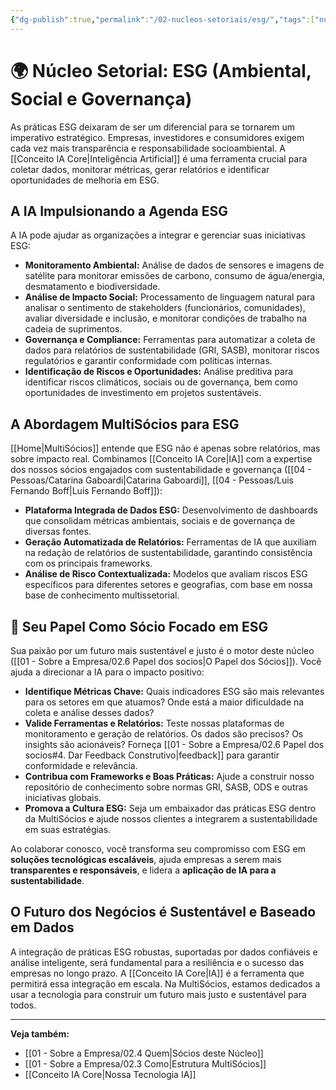 ```yaml
---
{"dg-publish":true,"permalink":"/02-nucleos-setoriais/esg/","tags":["nucleus","esg","sustentabilidade","social","governance","reporting","ai-applications"],"noteIcon":""}
---
```



# 🌍 Núcleo Setorial: ESG (Ambiental, Social e Governança)

As práticas ESG deixaram de ser um diferencial para se tornarem um imperativo estratégico. Empresas, investidores e consumidores exigem cada vez mais transparência e responsabilidade socioambiental. A [[Conceito IA Core\|Inteligência Artificial]] é uma ferramenta crucial para coletar dados, monitorar métricas, gerar relatórios e identificar oportunidades de melhoria em ESG.

## A IA Impulsionando a Agenda ESG

A IA pode ajudar as organizações a integrar e gerenciar suas iniciativas ESG:

*   **Monitoramento Ambiental:** Análise de dados de sensores e imagens de satélite para monitorar emissões de carbono, consumo de água/energia, desmatamento e biodiversidade.
*   **Análise de Impacto Social:** Processamento de linguagem natural para analisar o sentimento de stakeholders (funcionários, comunidades), avaliar diversidade e inclusão, e monitorar condições de trabalho na cadeia de suprimentos.
*   **Governança e Compliance:** Ferramentas para automatizar a coleta de dados para relatórios de sustentabilidade (GRI, SASB), monitorar riscos regulatórios e garantir conformidade com políticas internas.
*   **Identificação de Riscos e Oportunidades:** Análise preditiva para identificar riscos climáticos, sociais ou de governança, bem como oportunidades de investimento em projetos sustentáveis.

## A Abordagem MultiSócios para ESG

[[Home\|MultiSócios]] entende que ESG não é apenas sobre relatórios, mas sobre impacto real. Combinamos [[Conceito IA Core\|IA]] com a expertise dos nossos sócios engajados com sustentabilidade e governança ([[04 - Pessoas/Catarina Gaboardi\|Catarina Gaboardi]], [[04 - Pessoas/Luis Fernando Boff\|Luis Fernando Boff]]):

*   **Plataforma Integrada de Dados ESG:** Desenvolvimento de dashboards que consolidam métricas ambientais, sociais e de governança de diversas fontes.
*   **Geração Automatizada de Relatórios:** Ferramentas de IA que auxiliam na redação de relatórios de sustentabilidade, garantindo consistência com os principais frameworks.
*   **Análise de Risco Contextualizada:** Modelos que avaliam riscos ESG específicos para diferentes setores e geografias, com base em nossa base de conhecimento multissetorial.

## 🌱 Seu Papel Como Sócio Focado em ESG

Sua paixão por um futuro mais sustentável e justo é o motor deste núcleo ([[01 - Sobre a Empresa/02.6 Papel dos socios\|O Papel dos Sócios]]). Você ajuda a direcionar a IA para o impacto positivo:

*   **Identifique Métricas Chave:** Quais indicadores ESG são mais relevantes para os setores em que atuamos? Onde está a maior dificuldade na coleta e análise desses dados?
*   **Valide Ferramentas e Relatórios:** Teste nossas plataformas de monitoramento e geração de relatórios. Os dados são precisos? Os insights são acionáveis? Forneça [[01 - Sobre a Empresa/02.6 Papel dos socios#4. Dar Feedback Construtivo\|feedback]] para garantir conformidade e relevância.
*   **Contribua com Frameworks e Boas Práticas:** Ajude a construir nosso repositório de conhecimento sobre normas GRI, SASB, ODS e outras iniciativas globais.
*   **Promova a Cultura ESG:** Seja um embaixador das práticas ESG dentro da MultiSócios e ajude nossos clientes a integrarem a sustentabilidade em suas estratégias.

Ao colaborar conosco, você transforma seu compromisso com ESG em **soluções tecnológicas escaláveis**, ajuda empresas a serem mais **transparentes e responsáveis**, e lidera a **aplicação de IA para a sustentabilidade**.

## O Futuro dos Negócios é Sustentável e Baseado em Dados

A integração de práticas ESG robustas, suportadas por dados confiáveis e análise inteligente, será fundamental para a resiliência e o sucesso das empresas no longo prazo. A [[Conceito IA Core\|IA]] é a ferramenta que permitirá essa integração em escala. Na MultiSócios, estamos dedicados a usar a tecnologia para construir um futuro mais justo e sustentável para todos.

---
**Veja também:**
*   [[01 - Sobre a Empresa/02.4 Quem\|Sócios deste Núcleo]]
*   [[01 - Sobre a Empresa/02.3 Como\|Estrutura MultiSócios]]
*   [[Conceito IA Core\|Nossa Tecnologia IA]]
